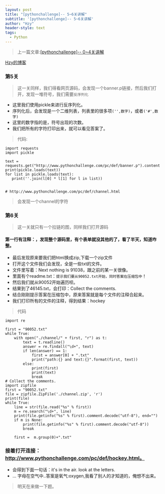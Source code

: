 ```yaml
---
layout: post
title: "[pythonchallenge]-- 5~6关讲解"
subtitle: '[pythonchallenge]-- 5~6关讲解'
author: "Hzy"
header-style: text
tags:
  - Python
---
```



> 上一篇文章:[[pythonchallenge]-- 0~4关讲解](https://zhuanlan.zhihu.com/p/103515832)

 [Hzy的博客](https://hezeyaun.cn)


 ### 第5关

 > 这一关同样，我们得看网页源码，会发现一个banner.p链接，然后我们打开，发现一堆符号，我们需要`反序列化`

 * 这里我们使用pickle来进行反序列化。
* 序列化后，会发现是一个二维列表，列表里的很多项`('',数字)`，或者`('#',数字)`
 * 这里的数字指的是，符号出现的次数。
 * 我们把所有的字符打印出来，就可以看见答案了。
 >代码:

 ```
 import requests
import pickle

text = requests.get("http://www.pythonchallenge.com/pc/def/banner.p").content
print(pickle.loads(text))
for list in pickle.loads(text):
    print(''.join(l[0] * l[1] for l in list))


# http://www.pythonchallenge.com/pc/def/channel.html
 ```

 > 会发现一个channel的字符



 ### 第6关

 > 这一关就只有一个拉链的图，同样我们打开源码

 
 #### 第一行有注释：<!-- <-- zip -->，发现整个源码里，有个表单就没其他的了，看了半天，知道咋整。

 * 最后发现原来要我们把html换成zip,下载一个zip文件
* 打开这个文件我们会发现，全是一些txt的文件。
* 文件里写着：Next nothing is 91038，跟之前的某一关很像。
* 里面有个readme.txt：`提示我们要从90052.txt开始，同时答案在压缩包中`！
* 然后我们就从90052开始遍历呗。
* 结果到了46145.txt，会打印：Collect the comments.
* 结合刚刚提示答案在压缩包中，原来答案就是每个文件的注释合起来。
* 我们打印所有的文件的注释，得到结果：hockey

>代码


```
import re

first = "90052.txt"
while True:
    with open("./channel/" + first, "r") as t:
        text = t.readline()
        answer = re.findall("\d+", text)
        if len(answer) == 1:
            first = answer[0] + ".txt"
            print("path:{} and text:{}".format(first, text))
        else:
            print(first)
            print(text)
            break
# Collect the comments.
import zipfile
first = "90052.txt"
file = zipfile.ZipFile('./channel.zip', 'r')
print(file)
while True:
    line = str(file.read("%s" % first))
    m = re.search("\d+", line)
    print(file.getinfo("%s" % first).comment.decode("utf-8"), end="")
    if m is None:
        print(file.getinfo("%s" % first).comment.decode("utf-8"))
        break

    first =  m.group(0)+".txt"

```


### 接着打开连接：http://www.pythonchallenge.com/pc/def/hockey.html。

* 会得到下面一句话：it's in the air. look at the letters.
* ... 字母在空气中..答案是氧气:oxygen,我看了别人的才知道的，俺想不出来。


> 明天在来做一下题。


